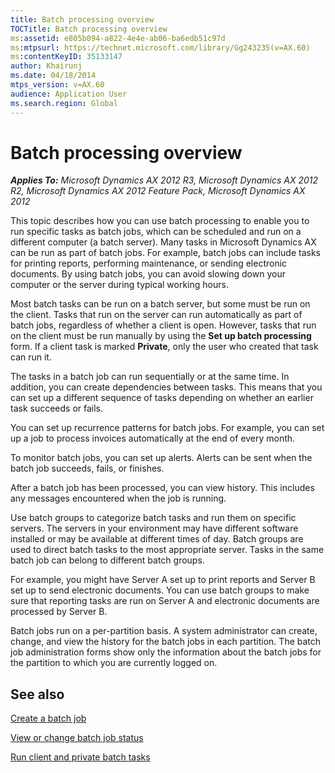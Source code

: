 ```yaml
---
title: Batch processing overview
TOCTitle: Batch processing overview
ms:assetid: e805b094-a822-4e4e-ab06-ba6edb51c97d
ms:mtpsurl: https://technet.microsoft.com/library/Gg243235(v=AX.60)
ms:contentKeyID: 35133147
author: Khairunj
ms.date: 04/18/2014
mtps_version: v=AX.60
audience: Application User
ms.search.region: Global
---
```


# Batch processing overview 


_**Applies To:** Microsoft Dynamics AX 2012 R3, Microsoft Dynamics AX 2012 R2, Microsoft Dynamics AX 2012 Feature Pack, Microsoft Dynamics AX 2012_

This topic describes how you can use batch processing to enable you to run specific tasks as batch jobs, which can be scheduled and run on a different computer (a batch server). Many tasks in Microsoft Dynamics AX can be run as part of batch jobs. For example, batch jobs can include tasks for printing reports, performing maintenance, or sending electronic documents. By using batch jobs, you can avoid slowing down your computer or the server during typical working hours.

Most batch tasks can be run on a batch server, but some must be run on the client. Tasks that run on the server can run automatically as part of batch jobs, regardless of whether a client is open. However, tasks that run on the client must be run manually by using the **Set up batch processing** form. If a client task is marked **Private**, only the user who created that task can run it.

The tasks in a batch job can run sequentially or at the same time. In addition, you can create dependencies between tasks. This means that you can set up a different sequence of tasks depending on whether an earlier task succeeds or fails.

You can set up recurrence patterns for batch jobs. For example, you can set up a job to process invoices automatically at the end of every month.

To monitor batch jobs, you can set up alerts. Alerts can be sent when the batch job succeeds, fails, or finishes.

After a batch job has been processed, you can view history. This includes any messages encountered when the job is running.

Use batch groups to categorize batch tasks and run them on specific servers. The servers in your environment may have different software installed or may be available at different times of day. Batch groups are used to direct batch tasks to the most appropriate server. Tasks in the same batch job can belong to different batch groups.

For example, you might have Server A set up to print reports and Server B set up to send electronic documents. You can use batch groups to make sure that reporting tasks are run on Server A and electronic documents are processed by Server B.

Batch jobs run on a per-partition basis. A system administrator can create, change, and view the history for the batch jobs in each partition. The batch job administration forms show only the information about the batch jobs for the partition to which you are currently logged on.

## See also

[Create a batch job](create-a-batch-job.md)

[View or change batch job status](view-or-change-batch-job-status.md)

[Run client and private batch tasks](run-client-and-private-batch-tasks.md)

  


